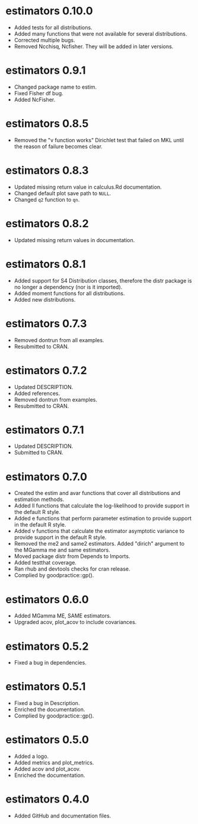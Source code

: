 # estimators 0.10.0

* Added tests for all distributions.
* Added many functions that were not available for several distributions.
* Corrected multiple bugs.
* Removed Ncchisq, Ncfisher. They will be added in later versions.

# estimators 0.9.1

* Changed package name to estim.
* Fixed Fisher df bug.
* Added NcFisher.

# estimators 0.8.5

* Removed the "v function works" Dirichlet test that failed on MKL until the reason of failure becomes clear.

# estimators 0.8.3

* Updated missing return value in calculus.Rd documentation.
* Changed default plot save path to `NULL`.
* Changed `q2` function to `qn`.

# estimators 0.8.2

* Updated missing return values in documentation.

# estimators 0.8.1

* Added support for S4 Distribution classes, therefore the distr package is no longer a dependency (nor is it imported).
* Added moment functions for all distributions.
* Added new distributions.

# estimators 0.7.3

* Removed dontrun from all examples.
* Resubmitted to CRAN.

# estimators 0.7.2

* Updated DESCRIPTION.
* Added references.
* Removed dontrun from examples.
* Resubmitted to CRAN.

# estimators 0.7.1

* Updated DESCRIPTION.
* Submitted to CRAN.

# estimators 0.7.0

* Created the estim and avar functions that cover all distributions and estimation methods.
* Added ll<distrname> functions that calculate the log-likelihood to provide support in the default R style.
* Added e<distrname> functions that perform parameter estimation to provide support in the default R style.
* Added v<distrname> functions that calculate the estimator asymptotic variance to provide support in the default R style.
* Removed the me2 and same2 estimators. Added "dirich" argument to the MGamma me and same estimators.
* Moved package distr from Depends to Imports.
* Added testthat coverage.
* Ran rhub and devtools checks for cran release.
* Complied by goodpractice::gp().

# estimators 0.6.0

* Added MGamma ME, SAME estimators.
* Upgraded acov, plot_acov to include covariances.

# estimators 0.5.2

* Fixed a bug in dependencies.

# estimators 0.5.1

* Fixed a bug in Description.
* Enriched the documentation.
* Complied by goodpractice::gp().

# estimators 0.5.0

* Added a logo.
* Added metrics and plot_metrics.
* Added acov and plot_acov.
* Enriched the documentation.

# estimators 0.4.0

* Added GitHub and documentation files.
